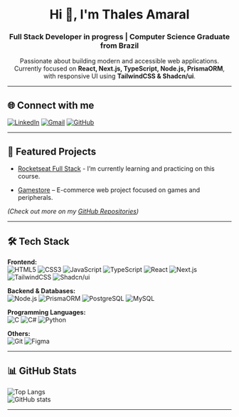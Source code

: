<h1 align="center">Hi 👋, I'm Thales Amaral</h1>
<h3 align="center">
  Full Stack Developer in progress | Computer Science Graduate from Brazil
</h3>

<p align="center">
  Passionate about building modern and accessible web applications.<br/>
  Currently focused on <b>React, Next.js, TypeScript, Node.js, PrismaORM</b>, with responsive UI using <b>TailwindCSS & Shadcn/ui</b>.
</p>

---

## 🌐 Connect with me

[![LinkedIn](https://img.shields.io/badge/LinkedIn-0077B5?style=flat&logo=linkedin&logoColor=white)](https://www.linkedin.com/in/thales-amaral-lima)
[![Gmail](https://img.shields.io/badge/Gmail-D14836?style=flat&logo=gmail&logoColor=white)](mailto:thaleslima225@gmail.com)
[![GitHub](https://img.shields.io/badge/GitHub-100000?style=flat&logo=github&logoColor=white)](https://github.com/thalesamaral)

---

## 🚀 Featured Projects

- [Rocketseat Full Stack](https://github.com/thalesamaral/Rocketseat-Full_Stack) - I’m currently learning and practicing on this course.

- [Gamestore](https://github.com/thalesamaral/gamestore-v1) – E-commerce web project focused on games and peripherals.  
<!-- - **Barbershop Scheduler** – Scheduling system built with Next.js, PrismaORM, and Tailwind.   -->
<!-- - [Hogwarts Quiz](https://github.com/thalesamaral/Hogwarts-House-Quiz) – Interactive web quiz using OOP in JavaScript. -->

*(Check out more on my [GitHub Repositories](https://github.com/thalesamaral?tab=repositories))*

---

## 🛠️ Tech Stack

**Frontend:**  
![HTML5](https://img.shields.io/badge/HTML5-E34F26?style=flat&logo=html5&logoColor=white) 
![CSS3](https://img.shields.io/badge/CSS3-1572B6?style=flat&logo=css3&logoColor=white) 
![JavaScript](https://img.shields.io/badge/JavaScript-F7DF1E?style=flat&logo=javascript&logoColor=black) 
![TypeScript](https://img.shields.io/badge/TypeScript-3178C6?style=flat&logo=typescript&logoColor=white) 
![React](https://img.shields.io/badge/React-20232A?style=flat&logo=react&logoColor=61DAFB) 
![Next.js](https://img.shields.io/badge/Next.js-000000?style=flat&logo=nextdotjs&logoColor=white) 
![TailwindCSS](https://img.shields.io/badge/TailwindCSS-38B2AC?style=flat&logo=tailwind-css&logoColor=white) 
![Shadcn/ui](https://img.shields.io/badge/shadcn/ui-black?style=flat)

**Backend & Databases:**  
![Node.js](https://img.shields.io/badge/Node.js-43853D?style=flat&logo=node.js&logoColor=white) 
![PrismaORM](https://img.shields.io/badge/Prisma-2D3748?style=flat&logo=prisma&logoColor=white) 
![PostgreSQL](https://img.shields.io/badge/PostgreSQL-316192?style=flat&logo=postgresql&logoColor=white) 
![MySQL](https://img.shields.io/badge/MySQL-005C84?style=flat&logo=mysql&logoColor=white) 

**Programming Languages:**  
![C](https://img.shields.io/badge/C-00599C?style=flat&logo=c&logoColor=white) 
![C#](https://img.shields.io/badge/C%23-239120?style=flat&logo=c-sharp&logoColor=white) 
![Python](https://img.shields.io/badge/Python-3776AB?style=flat&logo=python&logoColor=white) 

**Others:**  
![Git](https://img.shields.io/badge/Git-F05032?style=flat&logo=git&logoColor=white) 
![Figma](https://img.shields.io/badge/Figma-F24E1E?style=flat&logo=figma&logoColor=white) 

---

## 📊 GitHub Stats

![Top Langs](https://github-readme-stats.vercel.app/api/top-langs/?username=thalesamaral&layout=compact&theme=dark)  
![GitHub stats](https://github-readme-stats.vercel.app/api?username=thalesamaral&show_icons=true&theme=dark)

---
